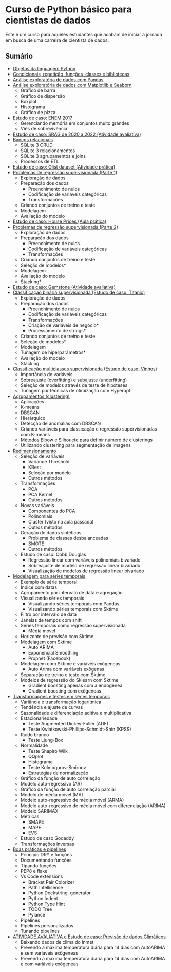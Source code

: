 # Curso de Python básico para cientistas de dados

Este é um curso para aqueles estudantes que acabam de iniciar a jornada em busca de uma carreira de cientista de dados.

## Sumário

- <a href="https://github.com/leandrocl2005/Curso-basico-de-Python-para-cientistas-de-dados/blob/master/aulas/cd_aula_01.ipynb">Objetos da linguagem Python</a>
- <a href="https://github.com/leandrocl2005/Curso-basico-de-Python-para-cientistas-de-dados/blob/master/aulas/cd_aula_02.ipynb">Condicionais, repetição, funções, classes e bibliotecas</a>
- <a href="https://github.com/leandrocl2005/Curso-basico-de-Python-para-cientistas-de-dados/blob/master/aulas/cd_aula_03.ipynb">Análise exploratória de dados com Pandas</a>
- <a href="https://github.com/leandrocl2005/Curso-basico-de-Python-para-cientistas-de-dados/blob/master/aulas/cd_aula_04.ipynb">Análise exploratória de dados com Matplotlib e Seaborn</a>
  - Gráfico de barra
  - Gráfico de dispersão
  - Boxplot
  - Histograma
  - Gráfico de pizza
- <a href="https://github.com/leandrocl2005/Curso-basico-de-Python-para-cientistas-de-dados/blob/master/aulas/cd_aula_05.ipynb">Estudo de caso: ENEM 2017</a>
  - Gerenciando memória em conjuntos muito grandes
  - Viés de sobrevivência
- <a href="https://github.com/leandrocl2005/Curso-basico-de-Python-para-cientistas-de-dados/blob/master/aulas/cd_aula_06.ipynb">Estudo de caso: SRAG de 2020 a 2022 (Atividade avaliativa)</a>
- <a href="https://github.com/leandrocl2005/Curso-basico-de-Python-para-cientistas-de-dados/blob/master/aulas/cd_aula_07.ipynb">Bancos relacionais</a>
  - SQLite 3 CRUD
  - SQLite 3 relacionamentos
  - SQLite 3 agrupamentos e joins
  - Processos de ETL
- <a href="https://github.com/leandrocl2005/Curso-basico-de-Python-para-cientistas-de-dados/blob/master/aulas/cd_aula_08.ipynb">Estudo de caso: Olist dataset (Atividade prática)</a>
- <a href="https://github.com/leandrocl2005/Curso-basico-de-Python-para-cientistas-de-dados/blob/master/aulas/cd_aula_09.ipynb">Problemas de regressão supervisionada (Parte 1)</a>
  - Exploração de dados
  - Preparação dos dados
    - Preenchimento de nulos
    - Codificação de variáveis categóricas
    - Transformações
  - Criando conjuntos de treino e teste
  - Modelagem
  - Avaliação do modelo
- <a href="https://github.com/leandrocl2005/Curso-basico-de-Python-para-cientistas-de-dados/blob/master/aulas/cd_aula_10.ipynb">Estudo de caso: House Prices (Aula prática)</a>
- <a href="https://github.com/leandrocl2005/Curso-basico-de-Python-para-cientistas-de-dados/blob/master/aulas/cd_aula_11.ipynb">Problemas de regressão supervisionada (Parte 2)</a>
  - Exploração de dados
  - Preparação dos dados
    - Preenchimento de nulos
    - Codificação de variáveis categóricas
    - Transformações
  - Criando conjuntos de treino e teste
  - Seleção de modelos\*
  - Modelagem
  - Avaliação do modelo
  - Stacking\*
- <a href="https://github.com/leandrocl2005/Curso-basico-de-Python-para-cientistas-de-dados/blob/master/aulas/cd_aula_12.ipynb">Estudo de caso: Gemstone (Atividade avaliativa)</a>
- <a href="https://github.com/leandrocl2005/Curso-basico-de-Python-para-cientistas-de-dados/blob/master/aulas/cd_aula_13.ipynb">Classificação binária supervisionada (Estudo de caso: Titanic)</a>
  - Exploração de dados
  - Preparação dos dados
    - Preenchimento de nulos
    - Codificação de variáveis categóricas
    - Transformações
    - Criação de variáveis de negócio\*
    - Processamento de strings\*
  - Criando conjuntos de treino e teste
  - Seleção de modelos\*
  - Modelagem
  - Tunagem de hiperparâmetros\*
  - Avaliação do modelo
  - Stacking
- <a href="https://github.com/leandrocl2005/Curso-basico-de-Python-para-cientistas-de-dados/blob/master/aulas/cd_aula_14.ipynb">Classificação multiclasses supervisionada (Estudo de caso: Vinhos)</a>
  - Importância de variáveis
  - Sobreajuste (overfitting) e subajuste (underfitting)
  - Seleção de modelos através de teste de hipóteses
  - Tunagem por técnicas de otimização com Hyperopt
- <a href="https://github.com/leandrocl2005/Curso-basico-de-Python-para-cientistas-de-dados/blob/master/aulas/cd_aula_15.ipynb">Agrupamentos (clustering)</a>
  - Aplicações
  - K-means
  - DBSCAN
  - Hierárquico
  - Detecção de anomalias com DBSCAN
  - Criando variáveis para classicação e regressão supervisionadas com K-means
  - Métodos Elbow e Silhouete para definir número de clusterings
  - Utilizando clustering para segmentação de imagens
- <a href="https://github.com/leandrocl2005/Curso-basico-de-Python-para-cientistas-de-dados/blob/master/aulas/cd_aula_16.ipynb">Redimensionamento</a>
  - Seleção de variáveis
    - Variance Threshold
    - KBest
    - Seleção por modelo
    - Outros métodos
  - Transformações
    - PCA
    - PCA Kernel
    - Outros métodos
  - Novas variáveis
    - Componentes do PCA
    - Polinomiais
    - Cluster (visto na aula passada)
    - Outros métodos
  - Geração de dados sintéticos
    - Problema de classes desbalanceadas
    - SMOTE
    - Outros métodos
  - Estudo de caso: Cobb Douglas
    - Regressão linear com variáveis polinomiais bivariado
    - Sobreajuste de modelo de regressão linear bivariado
    - Visualização de modelos de regressão linear bivariado
- <a href="https://github.com/leandrocl2005/Curso-basico-de-Python-para-cientistas-de-dados/blob/master/aulas/cd_aula_17.ipynb">Modelagem para séries temporais</a>
  - Exemplo de série temporal
  - Índice com datas
  - Agrupamento por intervalo de data e agregação
  - Visualizando séries temporais
    - Visualizando séries temporais com Pandas
    - Visualizando séries temporais com Sktime
  - Filtro por intervalo de data
  - Janelas de tempos com shift
  - Séries temporais como regressão supervisionada
    - Média móvel
  - Horizonte de previsão com Sktime
  - Modelagem com Sktime
    - Auto ARIMA
    - Exponencial Smoothing
    - Prophet (Facebook)
  - Modelagem com Sktime e variáveis exôgeneas
    - Auto Arima com variáveis exôgenas
  - Separação de treino e teste com Sktime
  - Modelos de regressão do Sklearn com Sktime
    - Gradient boosting apenas com a endogênea
    - Gradient boosting com exôgeneas
- <a href="https://github.com/leandrocl2005/Curso-basico-de-Python-para-cientistas-de-dados/blob/master/aulas/cd_aula_18.ipynb">Transformações e testes em séries temporais</a>
  - Variância e transformação logarítmica
  - Tendência e ajuste de curvas
  - Sazonalidade e diferenciação aditiva e multiplicativa
  - Estacionariedade
    - Teste Augmented Dickey-Fuller (ADF)
    - Teste Kwiatkowski-Phillips-Schmidt-Shin (KPSS)
  - Ruído branco
    - Teste Ljung-Box
  - Normalidade
    - Teste Shapiro Wilk
    - QQplot
    - Histograma
    - Teste Kolmogorov-Smirnov
    - Estratégias de normalização
  - Gráfico da função de auto correlação
  - Modelo auto-regressivo (AR)
  - Gráfico da função de auto correlação parcial
  - Modelo de média móvel (MA)
  - Modelo auto-regressivo de média móvel (ARMA)
  - Modelo auto-regressivo de média móvel com diferenciação (ARIMA)
  - Modelo SARIMAX
  - Métricas
    - SMAPE
    - MAPE
    - EVS
  - Estudo de caso Godaddy
  - Transformações inversas
- <a href="https://github.com/leandrocl2005/Curso-basico-de-Python-para-cientistas-de-dados/blob/master/aulas/cd_aula_18.ipynb">Boas práticas e pipelines</a>
  - Princípio DRY e funções
  - Documentando funções
  - Tipando funções
  - PEP8 e flake
  - Vs Code extensions
    - Bracket Pair Colorizer
    - Path Intellisense
    - Python Dockstring. generator
    - Python Indent
    - Python Type Hint
    - TODO Tree
    - Pylance
  - Pipelines
  - Pipelines personalizados
  - Tunando pipelines
- <a href="https://github.com/leandrocl2005/Curso-basico-de-Python-para-cientistas-de-dados/blob/master/aulas/cd_aula_18.ipynb">ATIVIDADE AVALIATIVA e Estudo de caso: Previsão de dados Climáticos</a>
  - Baixando dados de clima do Inmet
  - Prevendo a máxima temperatura diária para 14 dias com AutoARIMA e sem variáveis exôgeneas
  - Prevendo a máxima temperatura diária para 14 dias com AutoARIMA e com variáveis exôgeneas
